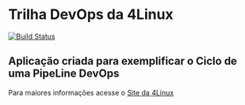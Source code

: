 # Trilha DevOps da 4Linux

<!-- Altere a Flag abaixo com sua URL do Travis -->
[![Build Status](https://travis-ci.com/alexandrepedrosacarneiro/DevOpsLab-HelloWorld.svg?branch=master)](https://travis-ci.com/alexandrepedrosacarneiro/DevOpsLab-HelloWorld)

## Aplicação criada para exemplificar o Ciclo de uma PipeLine DevOps


Para maiores informações acesse o [Site da 4Linux](https://www.4linux.com.br/cursos/devops)
